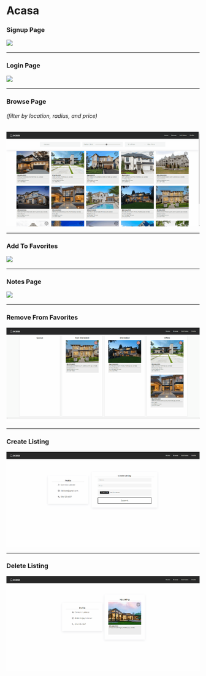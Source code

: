 # Acasa

### Signup Page
<img src="frontend/src/assets/tutorials/signup.gif" />

***

### Login Page
<img src="frontend/src/assets/tutorials/login.gif" />

***

### Browse Page
###### (filter by location, radius, and price)
<img src="frontend/src/assets/tutorials/browse.gif" />

***

### Add To Favorites
<img src="frontend/src/assets/tutorials/favorites.gif" />

***

### Notes Page
<img src="frontend/src/assets/tutorials/notes.gif" />

***

### Remove From Favorites
<img src="frontend/src/assets/tutorials/favorites-delete.gif" />

***

### Create Listing
<img src="frontend/src/assets/tutorials/listing-create.gif" />

***

### Delete Listing
<img src="frontend/src/assets/tutorials/listing-delete.gif" />
